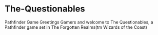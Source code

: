# The-Questionables
Pathfinder Game
Greetings Gamers and welcome to The Questionables, a Pathfinder game set in The Forgotten Realms(tm Wizards of the Coast)
